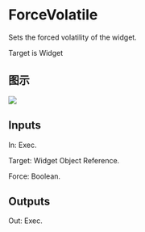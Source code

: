 # ForceVolatile

Sets the forced volatility of the widget.

Target is Widget

## 图示

![]($-20221218-21340936.png)

## Inputs

In: Exec.

Target: Widget Object Reference.

Force: Boolean.  

## Outputs

Out: Exec.

